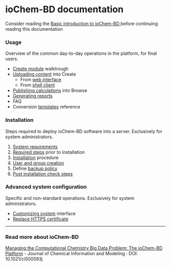 # ioChem-BD documentation

  
Consider reading the [Basic introduction to ioChem-BD ](/platform-introduction.md) before continuing reading this documentation

### Usage

Overview of the common day-to-day operations in the platform, for final users.

* [Create module](/usage/create-module-walktrough.md) walktrough
* [Uploading content](/usage/uploading-content-to-create.md) into Create
  * From [web interface](/usage/uploading-content-to-create/using-web-interface.md)
  * From [shell client](/usage/uploading-content-to-create/using-web-interface.md)
* [Publishing calculations](/usage/publishing-calculations.md) into Browse
* [Generating reports](/usage/generating-reports.md)
* FAQ
* Conversion [templates](http://www.iochem-bd.org/conversion/webhelp/index.html) reference

### Installation

Steps required to deploy ioChem-BD software into a server. Exclusively for system administrators.  
  1. [System requirements](/system-requirements.md)  
  2. [Required steps](/installation/required_steps.md) prior to installation  
  3. [Installation](/installation/installation.md) procedure  
  4. [User and group creation](/installation/user-and-group-generation.md)  
  5. Define [backup policy](/backup-policy.md)  
  6. [Post installation check steps](/installation/post-installation-check-steps.md)

### Advanced system configuration

Specific and non-standard operations. Exclusively for system administrators.

* [Customizing system](/advanced-system-configuration/customizing-system-interface.md) interface
* [Replace HTTPS certificate](/other-operations/replace-https-certificate.md)

---

### Read more about ioChem-BD

[Managing the Computational Chemistry Big Data Problem: The ioChem-BD Platform](http://pubs.acs.org/doi/abs/10.1021/ci500593j) - Journal of Chemical Information and Modeling : DOI: 10.1021/ci500593j

